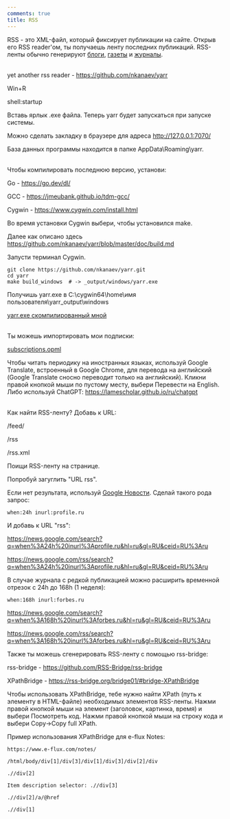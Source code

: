 ```yaml
---
comments: true
title: RSS
---
```


RSS - это XML-файл, который фиксирует публикации на сайте. Открыв его RSS reader'ом, ты получаешь ленту последних публикаций. RSS-ленты обычно генерируют [блоги](/ru/blogs), [газеты](/ru/newspapers) и [журналы](/ru/articles).
<br><br>

yet another rss reader - <https://github.com/nkanaev/yarr>

Win+R

shell:startup

Вставь ярлык .exe файла. Теперь yarr будет запускаться при запуске системы.

Можно сделать закладку в браузере для адреса <http://127.0.0.1:7070/>

База данных программы находится в папке AppData\Roaming\yarr.
<br><br>

Чтобы компилировать последнюю версию, установи:

Go - <https://go.dev/dl/>

GCC - <https://jmeubank.github.io/tdm-gcc/>

Cygwin - <https://www.cygwin.com/install.html>

Во время установки Cygwin выбери, чтобы установился make.

Далее как описано здесь <https://github.com/nkanaev/yarr/blob/master/doc/build.md>

Запусти терминал Cygwin.

```
git clone https://github.com/nkanaev/yarr.git
cd yarr
make build_windows  # -> _output/windows/yarr.exe
```

Получишь yarr.exe в C:\cygwin64\home\имя пользователя\yarr\_output\windows

[yarr.exe скомпилированный мной](/files/yarr.exe)
<br><br>

Ты можешь импортировать мои подписки:

<a href="/files/subscriptions.opml" download>subscriptions.opml</a>

Чтобы читать периодику на иностранных языках, используй Google Translate, встроенный в Google Chrome, для перевода на английский (Google Translate сносно переводит только на английский). Кликни правой кнопкой мыши по пустому месту, выбери Перевести на English. Либо используй ChatGPT:
<https://lamescholar.github.io/ru/chatgpt>
<br><br>

Как найти RSS-ленту? Добавь к URL:

/feed/

/rss

/rss.xml

Поищи RSS-ленту на странице.

Попробуй загуглить "URL rss".

Если нет результата, используй [Google Новости](https://news.google.com/home?hl=ru&gl=RU&ceid=RU:ru). Сделай такого рода запрос:

```
when:24h inurl:profile.ru
```

И добавь к URL "rss":

<https://news.google.com/search?q=when%3A24h%20inurl%3Aprofile.ru&hl=ru&gl=RU&ceid=RU%3Aru>

<https://news.google.com/rss/search?q=when%3A24h%20inurl%3Aprofile.ru&hl=ru&gl=RU&ceid=RU%3Aru>

В случае журнала с редкой публикацией можно расширить временной отрезок с 24h до 168h (1 неделя):

```
when:168h inurl:forbes.ru
```

<https://news.google.com/search?q=when%3A168h%20inurl%3Aforbes.ru&hl=ru&gl=RU&ceid=RU%3Aru>

<https://news.google.com/rss/search?q=when%3A168h%20inurl%3Aforbes.ru&hl=ru&gl=RU&ceid=RU%3Aru>

Также ты можешь сгенерировать RSS-ленту с помощью rss-bridge:

rss-bridge - <https://github.com/RSS-Bridge/rss-bridge>

XPathBridge - <https://rss-bridge.org/bridge01/#bridge-XPathBridge>

Чтобы использовать XPathBridge, тебе нужно найти XPath (путь к элементу в HTML-файле) необходимых элементов RSS-ленты. Нажми правой кнопкой мыши на элемент (заголовок, картинка, время) и выбери Посмотреть код. Нажми правой кнопкой мыши на строку кода и выбери Copy->Copy full XPath.

Пример использования XPathBridge для e-flux Notes:

```
https://www.e-flux.com/notes/

/html/body/div[1]/div[3]/div[1]/div[3]/div[2]/div

.//div[2]

Item description selector: .//div[3]

.//div[2]/a/@href

.//div[1]
```